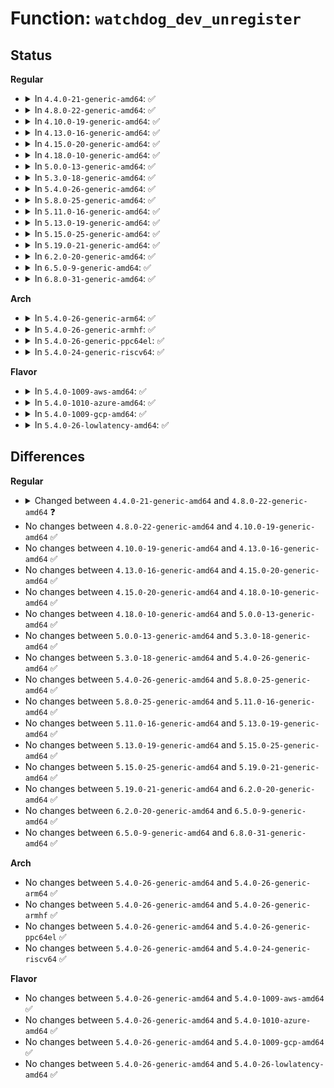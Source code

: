 # Function: <code>watchdog_dev_unregister</code>

## Status
<b>Regular</b>
<ul>
<li>
<details>
<summary>In <code>4.4.0-21-generic-amd64</code>: ✅</summary>

```c
int watchdog_dev_unregister(struct watchdog_device * wdd)
```

```json
{
  "name": "watchdog_dev_unregister",
  "collision_type": "Unique Global",
  "inline_type": "No",
  "funcs": [
    {
      "addr": 18446744071585707760,
      "name": "watchdog_dev_unregister",
      "external": true,
      "loc": "drivers/watchdog/watchdog_dev.c:570",
      "file": "drivers/watchdog/watchdog_dev.c",
      "inline": "seen, unknown",
      "caller_inline": [],
      "caller_func": [
        "drivers/watchdog/watchdog_core.c:__watchdog_register_device",
        "drivers/watchdog/watchdog_core.c:watchdog_unregister_device"
      ]
    }
  ],
  "symbols": [
    {
      "addr": 18446744071585707760,
      "name": "watchdog_dev_unregister",
      "section": ".text",
      "bind": "STB_GLOBAL",
      "size": 91
    }
  ]
}
```
</details>
</li>
<li>
<details>
<summary>In <code>4.8.0-22-generic-amd64</code>: ✅</summary>

```c
void watchdog_dev_unregister(struct watchdog_device * wdd)
```

```json
{
  "name": "watchdog_dev_unregister",
  "collision_type": "Unique Global",
  "inline_type": "No",
  "funcs": [
    {
      "addr": 18446744071586106816,
      "name": "watchdog_dev_unregister",
      "external": true,
      "loc": "drivers/watchdog/watchdog_dev.c:951",
      "file": "drivers/watchdog/watchdog_dev.c",
      "inline": "seen, unknown",
      "caller_inline": [],
      "caller_func": [
        "drivers/watchdog/watchdog_core.c:watchdog_unregister_device",
        "drivers/watchdog/watchdog_core.c:__watchdog_register_device"
      ]
    }
  ],
  "symbols": [
    {
      "addr": 18446744071586106816,
      "name": "watchdog_dev_unregister",
      "section": ".text",
      "bind": "STB_GLOBAL",
      "size": 47
    }
  ]
}
```
</details>
</li>
<li>
<details>
<summary>In <code>4.10.0-19-generic-amd64</code>: ✅</summary>

```c
void watchdog_dev_unregister(struct watchdog_device * wdd)
```

```json
{
  "name": "watchdog_dev_unregister",
  "collision_type": "Unique Global",
  "inline_type": "No",
  "funcs": [
    {
      "addr": 18446744071586307744,
      "name": "watchdog_dev_unregister",
      "external": true,
      "loc": "drivers/watchdog/watchdog_dev.c:1047",
      "file": "drivers/watchdog/watchdog_dev.c",
      "inline": "seen, unknown",
      "caller_inline": [],
      "caller_func": [
        "drivers/watchdog/watchdog_core.c:watchdog_unregister_device",
        "drivers/watchdog/watchdog_core.c:__watchdog_register_device"
      ]
    }
  ],
  "symbols": [
    {
      "addr": 18446744071586307744,
      "name": "watchdog_dev_unregister",
      "section": ".text",
      "bind": "STB_GLOBAL",
      "size": 58
    }
  ]
}
```
</details>
</li>
<li>
<details>
<summary>In <code>4.13.0-16-generic-amd64</code>: ✅</summary>

```c
void watchdog_dev_unregister(struct watchdog_device * wdd)
```

```json
{
  "name": "watchdog_dev_unregister",
  "collision_type": "Unique Global",
  "inline_type": "No",
  "funcs": [
    {
      "addr": 18446744071586406560,
      "name": "watchdog_dev_unregister",
      "external": true,
      "loc": "drivers/watchdog/watchdog_dev.c:1065",
      "file": "drivers/watchdog/watchdog_dev.c",
      "inline": "seen, unknown",
      "caller_inline": [],
      "caller_func": [
        "drivers/watchdog/watchdog_core.c:watchdog_unregister_device",
        "drivers/watchdog/watchdog_core.c:__watchdog_register_device"
      ]
    }
  ],
  "symbols": [
    {
      "addr": 18446744071586406560,
      "name": "watchdog_dev_unregister",
      "section": ".text",
      "bind": "STB_GLOBAL",
      "size": 51
    }
  ]
}
```
</details>
</li>
<li>
<details>
<summary>In <code>4.15.0-20-generic-amd64</code>: ✅</summary>

```c
void watchdog_dev_unregister(struct watchdog_device * wdd)
```

```json
{
  "name": "watchdog_dev_unregister",
  "collision_type": "Unique Global",
  "inline_type": "No",
  "funcs": [
    {
      "addr": 18446744071586872032,
      "name": "watchdog_dev_unregister",
      "external": true,
      "loc": "drivers/watchdog/watchdog_dev.c:1098",
      "file": "drivers/watchdog/watchdog_dev.c",
      "inline": "seen, unknown",
      "caller_inline": [],
      "caller_func": [
        "drivers/watchdog/watchdog_core.c:watchdog_unregister_device",
        "drivers/watchdog/watchdog_dev.c:watchdog_dev_register"
      ]
    }
  ],
  "symbols": [
    {
      "addr": 18446744071586872032,
      "name": "watchdog_dev_unregister",
      "section": ".text",
      "bind": "STB_GLOBAL",
      "size": 51
    }
  ]
}
```
</details>
</li>
<li>
<details>
<summary>In <code>4.18.0-10-generic-amd64</code>: ✅</summary>

```c
void watchdog_dev_unregister(struct watchdog_device * wdd)
```

```json
{
  "name": "watchdog_dev_unregister",
  "collision_type": "Unique Global",
  "inline_type": "No",
  "funcs": [
    {
      "addr": 18446744071587165472,
      "name": "watchdog_dev_unregister",
      "external": true,
      "loc": "drivers/watchdog/watchdog_dev.c:1121",
      "file": "drivers/watchdog/watchdog_dev.c",
      "inline": "seen, unknown",
      "caller_inline": [],
      "caller_func": [
        "drivers/watchdog/watchdog_core.c:watchdog_unregister_device",
        "drivers/watchdog/watchdog_dev.c:watchdog_dev_register"
      ]
    }
  ],
  "symbols": [
    {
      "addr": 18446744071587165472,
      "name": "watchdog_dev_unregister",
      "section": ".text",
      "bind": "STB_GLOBAL",
      "size": 51
    }
  ]
}
```
</details>
</li>
<li>
<details>
<summary>In <code>5.0.0-13-generic-amd64</code>: ✅</summary>

```c
void watchdog_dev_unregister(struct watchdog_device * wdd)
```

```json
{
  "name": "watchdog_dev_unregister",
  "collision_type": "Unique Global",
  "inline_type": "No",
  "funcs": [
    {
      "addr": 18446744071587345392,
      "name": "watchdog_dev_unregister",
      "external": true,
      "loc": "drivers/watchdog/watchdog_dev.c:1121",
      "file": "drivers/watchdog/watchdog_dev.c",
      "inline": "seen, unknown",
      "caller_inline": [],
      "caller_func": [
        "drivers/watchdog/watchdog_core.c:watchdog_unregister_device",
        "drivers/watchdog/watchdog_dev.c:watchdog_dev_register"
      ]
    }
  ],
  "symbols": [
    {
      "addr": 18446744071587345392,
      "name": "watchdog_dev_unregister",
      "section": ".text",
      "bind": "STB_GLOBAL",
      "size": 51
    }
  ]
}
```
</details>
</li>
<li>
<details>
<summary>In <code>5.3.0-18-generic-amd64</code>: ✅</summary>

```c
void watchdog_dev_unregister(struct watchdog_device * wdd)
```

```json
{
  "name": "watchdog_dev_unregister",
  "collision_type": "Unique Global",
  "inline_type": "No",
  "funcs": [
    {
      "addr": 18446744071587616304,
      "name": "watchdog_dev_unregister",
      "external": true,
      "loc": "drivers/watchdog/watchdog_dev.c:1148",
      "file": "drivers/watchdog/watchdog_dev.c",
      "inline": "seen, unknown",
      "caller_inline": [],
      "caller_func": [
        "drivers/watchdog/watchdog_core.c:watchdog_unregister_device",
        "drivers/watchdog/watchdog_dev.c:watchdog_dev_register"
      ]
    }
  ],
  "symbols": [
    {
      "addr": 18446744071587616304,
      "name": "watchdog_dev_unregister",
      "section": ".text",
      "bind": "STB_GLOBAL",
      "size": 54
    }
  ]
}
```
</details>
</li>
<li>
<details>
<summary>In <code>5.4.0-26-generic-amd64</code>: ✅</summary>

```c
void watchdog_dev_unregister(struct watchdog_device * wdd)
```

```json
{
  "name": "watchdog_dev_unregister",
  "collision_type": "Unique Global",
  "inline_type": "No",
  "funcs": [
    {
      "addr": 18446744071587820672,
      "name": "watchdog_dev_unregister",
      "external": true,
      "loc": "drivers/watchdog/watchdog_dev.c:1111",
      "file": "drivers/watchdog/watchdog_dev.c",
      "inline": "seen, unknown",
      "caller_inline": [],
      "caller_func": [
        "drivers/watchdog/watchdog_core.c:watchdog_unregister_device",
        "drivers/watchdog/watchdog_core.c:__watchdog_register_device"
      ]
    }
  ],
  "symbols": [
    {
      "addr": 18446744071587820672,
      "name": "watchdog_dev_unregister",
      "section": ".text",
      "bind": "STB_GLOBAL",
      "size": 31
    }
  ]
}
```
</details>
</li>
<li>
<details>
<summary>In <code>5.8.0-25-generic-amd64</code>: ✅</summary>

```c
void watchdog_dev_unregister(struct watchdog_device * wdd)
```

```json
{
  "name": "watchdog_dev_unregister",
  "collision_type": "Unique Global",
  "inline_type": "No",
  "funcs": [
    {
      "addr": 18446744071588667680,
      "name": "watchdog_dev_unregister",
      "external": true,
      "loc": "drivers/watchdog/watchdog_dev.c:1132",
      "file": "drivers/watchdog/watchdog_dev.c",
      "inline": "seen, unknown",
      "caller_inline": [],
      "caller_func": [
        "drivers/watchdog/watchdog_core.c:watchdog_unregister_device",
        "drivers/watchdog/watchdog_core.c:__watchdog_register_device"
      ]
    }
  ],
  "symbols": [
    {
      "addr": 18446744071588667680,
      "name": "watchdog_dev_unregister",
      "section": ".text",
      "bind": "STB_GLOBAL",
      "size": 33
    }
  ]
}
```
</details>
</li>
<li>
<details>
<summary>In <code>5.11.0-16-generic-amd64</code>: ✅</summary>

```c
void watchdog_dev_unregister(struct watchdog_device * wdd)
```

```json
{
  "name": "watchdog_dev_unregister",
  "collision_type": "Unique Global",
  "inline_type": "No",
  "funcs": [
    {
      "addr": 18446744071588694816,
      "name": "watchdog_dev_unregister",
      "external": true,
      "loc": "drivers/watchdog/watchdog_dev.c:1135",
      "file": "drivers/watchdog/watchdog_dev.c",
      "inline": "seen, unknown",
      "caller_inline": [],
      "caller_func": [
        "drivers/watchdog/watchdog_core.c:watchdog_unregister_device",
        "drivers/watchdog/watchdog_core.c:__watchdog_register_device"
      ]
    }
  ],
  "symbols": [
    {
      "addr": 18446744071588694816,
      "name": "watchdog_dev_unregister",
      "section": ".text",
      "bind": "STB_GLOBAL",
      "size": 33
    }
  ]
}
```
</details>
</li>
<li>
<details>
<summary>In <code>5.13.0-19-generic-amd64</code>: ✅</summary>

```c
void watchdog_dev_unregister(struct watchdog_device * wdd)
```

```json
{
  "name": "watchdog_dev_unregister",
  "collision_type": "Unique Global",
  "inline_type": "No",
  "funcs": [
    {
      "addr": 18446744071588581184,
      "name": "watchdog_dev_unregister",
      "external": true,
      "loc": "drivers/watchdog/watchdog_dev.c:1135",
      "file": "drivers/watchdog/watchdog_dev.c",
      "inline": "seen, unknown",
      "caller_inline": [],
      "caller_func": [
        "drivers/watchdog/watchdog_core.c:watchdog_unregister_device",
        "drivers/watchdog/watchdog_core.c:__watchdog_register_device"
      ]
    }
  ],
  "symbols": [
    {
      "addr": 18446744071588581184,
      "name": "watchdog_dev_unregister",
      "section": ".text",
      "bind": "STB_GLOBAL",
      "size": 33
    }
  ]
}
```
</details>
</li>
<li>
<details>
<summary>In <code>5.15.0-25-generic-amd64</code>: ✅</summary>

```c
void watchdog_dev_unregister(struct watchdog_device * wdd)
```

```json
{
  "name": "watchdog_dev_unregister",
  "collision_type": "Unique Global",
  "inline_type": "No",
  "funcs": [
    {
      "addr": 18446744071589257024,
      "name": "watchdog_dev_unregister",
      "external": true,
      "loc": "drivers/watchdog/watchdog_dev.c:1144",
      "file": "drivers/watchdog/watchdog_dev.c",
      "inline": "seen, unknown",
      "caller_inline": [],
      "caller_func": [
        "drivers/watchdog/watchdog_core.c:watchdog_unregister_device",
        "drivers/watchdog/watchdog_core.c:__watchdog_register_device"
      ]
    }
  ],
  "symbols": [
    {
      "addr": 18446744071589257024,
      "name": "watchdog_dev_unregister",
      "section": ".text",
      "bind": "STB_GLOBAL",
      "size": 33
    }
  ]
}
```
</details>
</li>
<li>
<details>
<summary>In <code>5.19.0-21-generic-amd64</code>: ✅</summary>

```c
void watchdog_dev_unregister(struct watchdog_device * wdd)
```

```json
{
  "name": "watchdog_dev_unregister",
  "collision_type": "Unique Global",
  "inline_type": "No",
  "funcs": [
    {
      "addr": 18446744071590725776,
      "name": "watchdog_dev_unregister",
      "external": true,
      "loc": "drivers/watchdog/watchdog_dev.c:1148",
      "file": "drivers/watchdog/watchdog_dev.c",
      "inline": "seen, unknown",
      "caller_inline": [],
      "caller_func": [
        "drivers/watchdog/watchdog_core.c:watchdog_unregister_device",
        "drivers/watchdog/watchdog_core.c:__watchdog_register_device"
      ]
    }
  ],
  "symbols": [
    {
      "addr": 18446744071590725776,
      "name": "watchdog_dev_unregister",
      "section": ".text",
      "bind": "STB_GLOBAL",
      "size": 38
    }
  ]
}
```
</details>
</li>
<li>
<details>
<summary>In <code>6.2.0-20-generic-amd64</code>: ✅</summary>

```c
void watchdog_dev_unregister(struct watchdog_device * wdd)
```

```json
{
  "name": "watchdog_dev_unregister",
  "collision_type": "Unique Global",
  "inline_type": "No",
  "funcs": [
    {
      "addr": 18446744071592400400,
      "name": "watchdog_dev_unregister",
      "external": true,
      "loc": "drivers/watchdog/watchdog_dev.c:1160",
      "file": "drivers/watchdog/watchdog_dev.c",
      "inline": "seen, unknown",
      "caller_inline": [],
      "caller_func": [
        "drivers/watchdog/watchdog_core.c:watchdog_unregister_device",
        "drivers/watchdog/watchdog_core.c:__watchdog_register_device"
      ]
    }
  ],
  "symbols": [
    {
      "addr": 18446744071592400400,
      "name": "watchdog_dev_unregister",
      "section": ".text",
      "bind": "STB_GLOBAL",
      "size": 38
    }
  ]
}
```
</details>
</li>
<li>
<details>
<summary>In <code>6.5.0-9-generic-amd64</code>: ✅</summary>

```c
void watchdog_dev_unregister(struct watchdog_device * wdd)
```

```json
{
  "name": "watchdog_dev_unregister",
  "collision_type": "Unique Global",
  "inline_type": "No",
  "funcs": [
    {
      "addr": 18446744071592829776,
      "name": "watchdog_dev_unregister",
      "external": true,
      "loc": "drivers/watchdog/watchdog_dev.c:1181",
      "file": "drivers/watchdog/watchdog_dev.c",
      "inline": "seen, unknown",
      "caller_inline": [],
      "caller_func": [
        "drivers/watchdog/watchdog_core.c:watchdog_unregister_device",
        "drivers/watchdog/watchdog_core.c:__watchdog_register_device"
      ]
    }
  ],
  "symbols": [
    {
      "addr": 18446744071592829776,
      "name": "watchdog_dev_unregister",
      "section": ".text",
      "bind": "STB_GLOBAL",
      "size": 38
    }
  ]
}
```
</details>
</li>
<li>
<details>
<summary>In <code>6.8.0-31-generic-amd64</code>: ✅</summary>

```c
void watchdog_dev_unregister(struct watchdog_device * wdd)
```

```json
{
  "name": "watchdog_dev_unregister",
  "collision_type": "Unique Global",
  "inline_type": "No",
  "funcs": [
    {
      "addr": 18446744071593579104,
      "name": "watchdog_dev_unregister",
      "external": true,
      "loc": "drivers/watchdog/watchdog_dev.c:1180",
      "file": "drivers/watchdog/watchdog_dev.c",
      "inline": "seen, unknown",
      "caller_inline": [],
      "caller_func": [
        "drivers/watchdog/watchdog_core.c:watchdog_unregister_device",
        "drivers/watchdog/watchdog_core.c:__watchdog_register_device"
      ]
    }
  ],
  "symbols": [
    {
      "addr": 18446744071593579104,
      "name": "watchdog_dev_unregister",
      "section": ".text",
      "bind": "STB_GLOBAL",
      "size": 38
    }
  ]
}
```
</details>
</li>
</ul>
<b>Arch</b>
<ul>
<li>
<details>
<summary>In <code>5.4.0-26-generic-arm64</code>: ✅</summary>

```c
void watchdog_dev_unregister(struct watchdog_device * wdd)
```

```json
{
  "name": "watchdog_dev_unregister",
  "collision_type": "Unique Global",
  "inline_type": "No",
  "funcs": [
    {
      "addr": 18446603336501038376,
      "name": "watchdog_dev_unregister",
      "external": true,
      "loc": "drivers/watchdog/watchdog_dev.c:1111",
      "file": "drivers/watchdog/watchdog_dev.c",
      "inline": "seen, unknown",
      "caller_inline": [],
      "caller_func": [
        "drivers/watchdog/watchdog_core.c:watchdog_unregister_device",
        "drivers/watchdog/watchdog_core.c:__watchdog_register_device"
      ]
    }
  ],
  "symbols": [
    {
      "addr": 18446603336501038376,
      "name": "watchdog_dev_unregister",
      "section": ".text",
      "bind": "STB_GLOBAL",
      "size": 52
    }
  ]
}
```
</details>
</li>
<li>
<details>
<summary>In <code>5.4.0-26-generic-armhf</code>: ✅</summary>

```c
void watchdog_dev_unregister(struct watchdog_device * wdd)
```

```json
{
  "name": "watchdog_dev_unregister",
  "collision_type": "Unique Global",
  "inline_type": "No",
  "funcs": [
    {
      "addr": 3233553988,
      "name": "watchdog_dev_unregister",
      "external": true,
      "loc": "drivers/watchdog/watchdog_dev.c:1111",
      "file": "drivers/watchdog/watchdog_dev.c",
      "inline": "seen, unknown",
      "caller_inline": [],
      "caller_func": [
        "drivers/watchdog/watchdog_core.c:watchdog_unregister_device",
        "drivers/watchdog/watchdog_core.c:__watchdog_register_device"
      ]
    }
  ],
  "symbols": [
    {
      "addr": 3233553988,
      "name": "watchdog_dev_unregister",
      "section": ".text",
      "bind": "STB_GLOBAL",
      "size": 40
    }
  ]
}
```
</details>
</li>
<li>
<details>
<summary>In <code>5.4.0-26-generic-ppc64el</code>: ✅</summary>

```c
void watchdog_dev_unregister(struct watchdog_device * wdd)
```

```json
{
  "name": "watchdog_dev_unregister",
  "collision_type": "Unique Global",
  "inline_type": "No",
  "funcs": [
    {
      "addr": 13835058055294519888,
      "name": "watchdog_dev_unregister",
      "external": true,
      "loc": "drivers/watchdog/watchdog_dev.c:1111",
      "file": "drivers/watchdog/watchdog_dev.c",
      "inline": "seen, unknown",
      "caller_inline": [],
      "caller_func": [
        "drivers/watchdog/watchdog_core.c:watchdog_unregister_device",
        "drivers/watchdog/watchdog_core.c:__watchdog_register_device"
      ]
    }
  ],
  "symbols": [
    {
      "addr": 13835058055294519888,
      "name": "watchdog_dev_unregister",
      "section": ".text",
      "bind": "STB_GLOBAL",
      "size": 68
    }
  ]
}
```
</details>
</li>
<li>
<details>
<summary>In <code>5.4.0-24-generic-riscv64</code>: ✅</summary>

```c
void watchdog_dev_unregister(struct watchdog_device * wdd)
```

```json
{
  "name": "watchdog_dev_unregister",
  "collision_type": "Unique Global",
  "inline_type": "No",
  "funcs": [
    {
      "addr": 18446743936277774404,
      "name": "watchdog_dev_unregister",
      "external": true,
      "loc": "drivers/watchdog/watchdog_dev.c:1111",
      "file": "drivers/watchdog/watchdog_dev.c",
      "inline": "seen, unknown",
      "caller_inline": [],
      "caller_func": [
        "drivers/watchdog/watchdog_core.c:watchdog_unregister_device",
        "drivers/watchdog/watchdog_core.c:__watchdog_register_device"
      ]
    }
  ],
  "symbols": [
    {
      "addr": 18446743936277774404,
      "name": "watchdog_dev_unregister",
      "section": ".text",
      "bind": "STB_GLOBAL",
      "size": 52
    }
  ]
}
```
</details>
</li>
</ul>
<b>Flavor</b>
<ul>
<li>
<details>
<summary>In <code>5.4.0-1009-aws-amd64</code>: ✅</summary>

```c
void watchdog_dev_unregister(struct watchdog_device * wdd)
```

```json
{
  "name": "watchdog_dev_unregister",
  "collision_type": "Unique Global",
  "inline_type": "No",
  "funcs": [
    {
      "addr": 18446744071587451648,
      "name": "watchdog_dev_unregister",
      "external": true,
      "loc": "drivers/watchdog/watchdog_dev.c:1111",
      "file": "drivers/watchdog/watchdog_dev.c",
      "inline": "seen, unknown",
      "caller_inline": [],
      "caller_func": [
        "drivers/watchdog/watchdog_core.c:watchdog_unregister_device",
        "drivers/watchdog/watchdog_core.c:__watchdog_register_device"
      ]
    }
  ],
  "symbols": [
    {
      "addr": 18446744071587451648,
      "name": "watchdog_dev_unregister",
      "section": ".text",
      "bind": "STB_GLOBAL",
      "size": 31
    }
  ]
}
```
</details>
</li>
<li>
<details>
<summary>In <code>5.4.0-1010-azure-amd64</code>: ✅</summary>

```c
void watchdog_dev_unregister(struct watchdog_device * wdd)
```

```json
{
  "name": "watchdog_dev_unregister",
  "collision_type": "Unique Global",
  "inline_type": "No",
  "funcs": [
    {
      "addr": 18446744071587219856,
      "name": "watchdog_dev_unregister",
      "external": true,
      "loc": "drivers/watchdog/watchdog_dev.c:1111",
      "file": "drivers/watchdog/watchdog_dev.c",
      "inline": "seen, unknown",
      "caller_inline": [],
      "caller_func": [
        "drivers/watchdog/watchdog_core.c:watchdog_unregister_device",
        "drivers/watchdog/watchdog_core.c:__watchdog_register_device"
      ]
    }
  ],
  "symbols": [
    {
      "addr": 18446744071587219856,
      "name": "watchdog_dev_unregister",
      "section": ".text",
      "bind": "STB_GLOBAL",
      "size": 31
    }
  ]
}
```
</details>
</li>
<li>
<details>
<summary>In <code>5.4.0-1009-gcp-amd64</code>: ✅</summary>

```c
void watchdog_dev_unregister(struct watchdog_device * wdd)
```

```json
{
  "name": "watchdog_dev_unregister",
  "collision_type": "Unique Global",
  "inline_type": "No",
  "funcs": [
    {
      "addr": 18446744071587776816,
      "name": "watchdog_dev_unregister",
      "external": true,
      "loc": "drivers/watchdog/watchdog_dev.c:1111",
      "file": "drivers/watchdog/watchdog_dev.c",
      "inline": "seen, unknown",
      "caller_inline": [],
      "caller_func": [
        "drivers/watchdog/watchdog_core.c:watchdog_unregister_device",
        "drivers/watchdog/watchdog_core.c:__watchdog_register_device"
      ]
    }
  ],
  "symbols": [
    {
      "addr": 18446744071587776816,
      "name": "watchdog_dev_unregister",
      "section": ".text",
      "bind": "STB_GLOBAL",
      "size": 31
    }
  ]
}
```
</details>
</li>
<li>
<details>
<summary>In <code>5.4.0-26-lowlatency-amd64</code>: ✅</summary>

```c
void watchdog_dev_unregister(struct watchdog_device * wdd)
```

```json
{
  "name": "watchdog_dev_unregister",
  "collision_type": "Unique Global",
  "inline_type": "No",
  "funcs": [
    {
      "addr": 18446744071587890160,
      "name": "watchdog_dev_unregister",
      "external": true,
      "loc": "drivers/watchdog/watchdog_dev.c:1111",
      "file": "drivers/watchdog/watchdog_dev.c",
      "inline": "seen, unknown",
      "caller_inline": [],
      "caller_func": [
        "drivers/watchdog/watchdog_core.c:watchdog_unregister_device",
        "drivers/watchdog/watchdog_core.c:__watchdog_register_device"
      ]
    }
  ],
  "symbols": [
    {
      "addr": 18446744071587890160,
      "name": "watchdog_dev_unregister",
      "section": ".text",
      "bind": "STB_GLOBAL",
      "size": 31
    }
  ]
}
```
</details>
</li>
</ul>

## Differences
<b>Regular</b>
<ul>
<li>
<details>
<summary>Changed between <code>4.4.0-21-generic-amd64</code> and <code>4.8.0-22-generic-amd64</code> ❓</summary>
<ul>
<li>
<b>Return type changed. </b>
<code>int</code> ➡️ <code>void</code>
</li>
</ul>
</details>
</li>
<li>
No changes between <code>4.8.0-22-generic-amd64</code> and <code>4.10.0-19-generic-amd64</code> ✅
</li>
<li>
No changes between <code>4.10.0-19-generic-amd64</code> and <code>4.13.0-16-generic-amd64</code> ✅
</li>
<li>
No changes between <code>4.13.0-16-generic-amd64</code> and <code>4.15.0-20-generic-amd64</code> ✅
</li>
<li>
No changes between <code>4.15.0-20-generic-amd64</code> and <code>4.18.0-10-generic-amd64</code> ✅
</li>
<li>
No changes between <code>4.18.0-10-generic-amd64</code> and <code>5.0.0-13-generic-amd64</code> ✅
</li>
<li>
No changes between <code>5.0.0-13-generic-amd64</code> and <code>5.3.0-18-generic-amd64</code> ✅
</li>
<li>
No changes between <code>5.3.0-18-generic-amd64</code> and <code>5.4.0-26-generic-amd64</code> ✅
</li>
<li>
No changes between <code>5.4.0-26-generic-amd64</code> and <code>5.8.0-25-generic-amd64</code> ✅
</li>
<li>
No changes between <code>5.8.0-25-generic-amd64</code> and <code>5.11.0-16-generic-amd64</code> ✅
</li>
<li>
No changes between <code>5.11.0-16-generic-amd64</code> and <code>5.13.0-19-generic-amd64</code> ✅
</li>
<li>
No changes between <code>5.13.0-19-generic-amd64</code> and <code>5.15.0-25-generic-amd64</code> ✅
</li>
<li>
No changes between <code>5.15.0-25-generic-amd64</code> and <code>5.19.0-21-generic-amd64</code> ✅
</li>
<li>
No changes between <code>5.19.0-21-generic-amd64</code> and <code>6.2.0-20-generic-amd64</code> ✅
</li>
<li>
No changes between <code>6.2.0-20-generic-amd64</code> and <code>6.5.0-9-generic-amd64</code> ✅
</li>
<li>
No changes between <code>6.5.0-9-generic-amd64</code> and <code>6.8.0-31-generic-amd64</code> ✅
</li>
</ul>
<b>Arch</b>
<ul>
<li>
No changes between <code>5.4.0-26-generic-amd64</code> and <code>5.4.0-26-generic-arm64</code> ✅
</li>
<li>
No changes between <code>5.4.0-26-generic-amd64</code> and <code>5.4.0-26-generic-armhf</code> ✅
</li>
<li>
No changes between <code>5.4.0-26-generic-amd64</code> and <code>5.4.0-26-generic-ppc64el</code> ✅
</li>
<li>
No changes between <code>5.4.0-26-generic-amd64</code> and <code>5.4.0-24-generic-riscv64</code> ✅
</li>
</ul>
<b>Flavor</b>
<ul>
<li>
No changes between <code>5.4.0-26-generic-amd64</code> and <code>5.4.0-1009-aws-amd64</code> ✅
</li>
<li>
No changes between <code>5.4.0-26-generic-amd64</code> and <code>5.4.0-1010-azure-amd64</code> ✅
</li>
<li>
No changes between <code>5.4.0-26-generic-amd64</code> and <code>5.4.0-1009-gcp-amd64</code> ✅
</li>
<li>
No changes between <code>5.4.0-26-generic-amd64</code> and <code>5.4.0-26-lowlatency-amd64</code> ✅
</li>
</ul>
